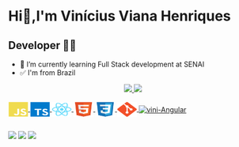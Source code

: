 
# Hi👋,I'm Vinícius Viana Henriques
## Developer 👨‍💻


- 🌱 I’m currently learning Full Stack development at SENAI
- ✅ I'm from Brazil

<div align="center">
  <a href="https://github.com/viana3022">
  <img height="180em" src="https://github-readme-stats.vercel.app/api?username=viana3022&show_icons=true&theme=dracula&include_all_commits=true&count_private=true"/>
  <img height="180em" src="https://github-readme-stats.vercel.app/api/top-langs/?username=viana302&layout=compact&langs_count=7&theme=dracula"/>
</div>
  <div style="display: inline_block"><br>
  <img align="center" alt="vini-Js" height="30" width="40" src="https://raw.githubusercontent.com/devicons/devicon/master/icons/javascript/javascript-plain.svg">
  <img align="center" alt="vini-Ts" height="30" width="40" src="https://raw.githubusercontent.com/devicons/devicon/master/icons/typescript/typescript-plain.svg">
  <img align="center" alt="vini-React" height="30" width="40" src="https://raw.githubusercontent.com/devicons/devicon/master/icons/react/react-original.svg">
  <img align="center" alt="vini-HTML" height="30" width="40" src="https://raw.githubusercontent.com/devicons/devicon/master/icons/html5/html5-original.svg">
  <img align="center" alt="vini-CSS" height="30" width="40" src="https://raw.githubusercontent.com/devicons/devicon/master/icons/css3/css3-original.svg">
  <img align="center" alt="vini-Git" height="30" width="40" src="https://raw.githubusercontent.com/devicons/devicon/master/icons/git/git-original.svg"/>
  <img align="center" alt="vini-Angular" height="30" width="40" src="https://cdn.jsdelivr.net/gh/devicons/devicon@latest/icons/vuejs/vuejs-original.svg"/>
</div>
  
  ##
  
  <div> 
  <a href="https://www.linkedin.com/in/vinicius-viana-henriques/" target="_blank"><img src="https://img.shields.io/badge/-LinkedIn-%230077B5?style=for-the-badge&logo=linkedin&logoColor=white" target="_blank"></a>
  <a href = "mailto:vianavinicius444@gmail.com"><img src="https://img.shields.io/badge/Gmail-D14836?style=for-the-badge&logo=gmail&logoColor=white" target="_blank"></a>
  <a href="https://www.facebook.com/vinicius.v.henriques" target="_blank"><img src="https://img.shields.io/badge/Facebook-1877F2?style=for-the-badge&logo=facebook&logoColor=white" target="_blank"></a>
  </div>
